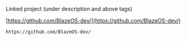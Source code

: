 
Linked project (under description and above tags)

[https://github.com/BlazeOS-dev/](https://github.com/BlazeOS-dev/)

```
https://github.com/BlazeOS-dev/
```
